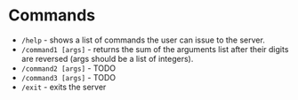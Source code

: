 # Commands

- `/help` - shows a list of commands the user can issue to the server.
- `/command1 [args]` - returns the sum of the arguments list after their digits are reversed (args should be a list of integers).
- `/command2 [args]` - TODO
- `/command3 [args]` - TODO
- `/exit` - exits the server